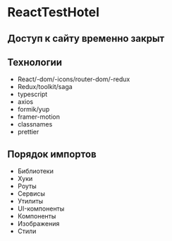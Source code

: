 # ReactTestHotel

## Доступ к сайту временно закрыт

<!-- ## Ссылки

- `Project` https://light0690.github.io/ReactTestHotel/
- `Repository` https://github.com/Light0690/ReactTestHotel -->

## Технологии

- React/-dom/-icons/router-dom/-redux
- Redux/toolkit/saga
- typescript
- axios
- formik/yup
- framer-motion
- classnames
- prettier

## Порядок импортов

- Библиотеки
- Хуки
- Роуты
- Сервисы
- Утилиты
- UI-компоненты
- Компоненты
- Изображения
- Стили

